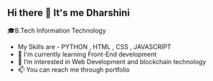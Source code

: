## Hi there 👋 It's me Dharshini

🎓B.Tech Information Technology
- My Skills are - PYTHON , HTML , CSS , JAVASCRIPT
- 🌱 I'm currently learning Front-End development
- 👀 I’m interested in Web Development and blockchain technology
- 📫 You can reach me through portfolio


<!---
Dharshini03s/Dharshini03s is a ✨ special ✨ repository because its `README.md` (this file) appears on your GitHub profile.
You can click the Preview link to take a look at your changes.
--->
